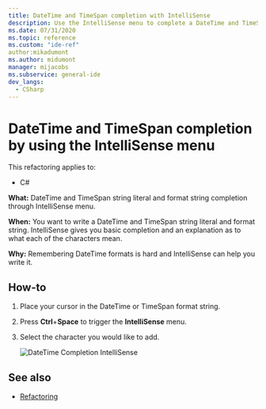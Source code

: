 ```yaml
---
title: DateTime and TimeSpan completion with IntelliSense
description: Use the IntelliSense menu to complete a DateTime and TimeSpan string literal and format string.
ms.date: 07/31/2020
ms.topic: reference
ms.custom: "ide-ref"
author:mikadumont
ms.author: midumont
manager: mijacobs
ms.subservice: general-ide
dev_langs:
  - CSharp
---
```

# DateTime and TimeSpan completion by using the IntelliSense menu

This refactoring applies to:

- C#

**What:** DateTime and TimeSpan string literal and format string completion through IntelliSense menu.

**When:** You want to write a DateTime and TimeSpan string literal and format string. IntelliSense gives you basic completion and an explanation as to what each of the characters mean.

**Why:** Remembering DateTime formats is hard and IntelliSense can help you write it.

## How-to

1. Place your cursor in the DateTime or TimeSpan format string.
2. Press **Ctrl**+**Space** to trigger the **IntelliSense** menu.
3. Select the character you would like to add.

   ![DateTime Completion IntelliSense](media/datetime-completion.png)

## See also

- [Refactoring](../refactoring-in-visual-studio.md)
